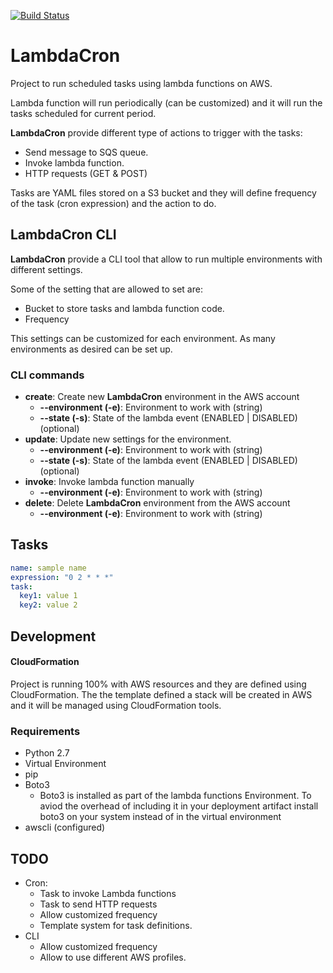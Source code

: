 [![Build Status](https://travis-ci.com/MediaMath/knox-lambda-cron.svg?token=tMt81cZ8XUGin1RurU5s&branch=master)](https://travis-ci.com/MediaMath/knox-lambda-cron)
# LambdaCron

Project to run scheduled tasks using lambda functions on AWS.

Lambda function will run periodically (can be customized) and it will run
the tasks scheduled for current period.

**LambdaCron** provide different type of actions to trigger with the tasks:

* Send message to SQS queue.
* Invoke lambda function.
* HTTP requests (GET & POST)

Tasks are YAML files stored on a S3 bucket and they will define frequency
of the task (cron expression) and the action to do.

## LambdaCron CLI

**LambdaCron** provide a CLI tool that allow to run multiple environments
with different settings.

Some of the setting that are allowed to set are:

* Bucket to store tasks and lambda function code.
* Frequency

This settings can be customized for each environment. As many environments
as desired can be set up.

### CLI commands

* **create**: Create new **LambdaCron** environment in the AWS account
  * **--environment (-e)**: Environment to work with (string)
  * **--state (-s)**: State of the lambda event (ENABLED | DISABLED) (optional)
* **update**: Update new settings for the environment.
  * **--environment (-e)**: Environment to work with (string)
  * **--state (-s)**: State of the lambda event (ENABLED | DISABLED) (optional)
* **invoke**: Invoke lambda function manually
  * **--environment (-e)**: Environment to work with (string)
* **delete**: Delete **LambdaCron** environment from the AWS account
  * **--environment (-e)**: Environment to work with (string)

## Tasks

``` yaml
name: sample name
expression: "0 2 * * *"
task:
  key1: value 1
  key2: value 2
```

## Development

#### CloudFormation
Project is running 100% with AWS resources and they are defined using CloudFormation.
The the template defined a stack will be created in AWS and it will be managed using
CloudFormation tools.

### Requirements
- Python 2.7
- Virtual Environment
- pip
- Boto3
  - Boto3 is installed as part of the lambda functions Environment.  To aviod the overhead of including it in your deployment artifact install boto3 on your system instead of in the virtual environment
- awscli (configured)

## TODO

* Cron:
    * Task to invoke Lambda functions
    * Task to send HTTP requests
    * Allow customized frequency
    * Template system for task definitions.
* CLI
    * Allow customized frequency
    * Allow to use different AWS profiles.
    